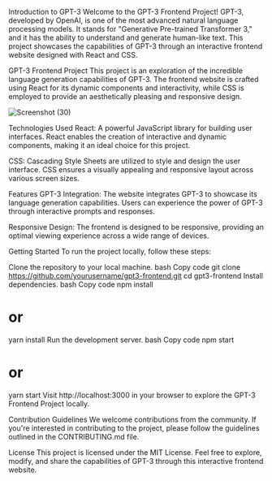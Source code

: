 Introduction to GPT-3
Welcome to the GPT-3 Frontend Project! GPT-3, developed by OpenAI, is one of the most advanced natural language processing models. It stands for "Generative Pre-trained Transformer 3," and it has the ability to understand and generate human-like text. This project showcases the capabilities of GPT-3 through an interactive frontend website designed with React and CSS.

GPT-3 Frontend Project
This project is an exploration of the incredible language generation capabilities of GPT-3. The frontend website is crafted using React for its dynamic components and interactivity, while CSS is employed to provide an aesthetically pleasing and responsive design.

![Screenshot (30)](https://github.com/Haise-Yadav/hostly.github.io/assets/119958602/d8c4d138-580a-4f8c-b062-024c0de3d2c5)

Technologies Used
React: A powerful JavaScript library for building user interfaces. React enables the creation of interactive and dynamic components, making it an ideal choice for this project.

CSS: Cascading Style Sheets are utilized to style and design the user interface. CSS ensures a visually appealing and responsive layout across various screen sizes.

Features
GPT-3 Integration: The website integrates GPT-3 to showcase its language generation capabilities. Users can experience the power of GPT-3 through interactive prompts and responses.

Responsive Design: The frontend is designed to be responsive, providing an optimal viewing experience across a wide range of devices.

Getting Started
To run the project locally, follow these steps:

Clone the repository to your local machine.
bash
Copy code
git clone https://github.com/yourusername/gpt3-frontend.git
cd gpt3-frontend
Install dependencies.
bash
Copy code
npm install
# or
yarn install
Run the development server.
bash
Copy code
npm start
# or
yarn start
Visit http://localhost:3000 in your browser to explore the GPT-3 Frontend Project locally.

Contribution Guidelines
We welcome contributions from the community. If you're interested in contributing to the project, please follow the guidelines outlined in the CONTRIBUTING.md file.

License
This project is licensed under the MIT License. Feel free to explore, modify, and share the capabilities of GPT-3 through this interactive frontend website.

